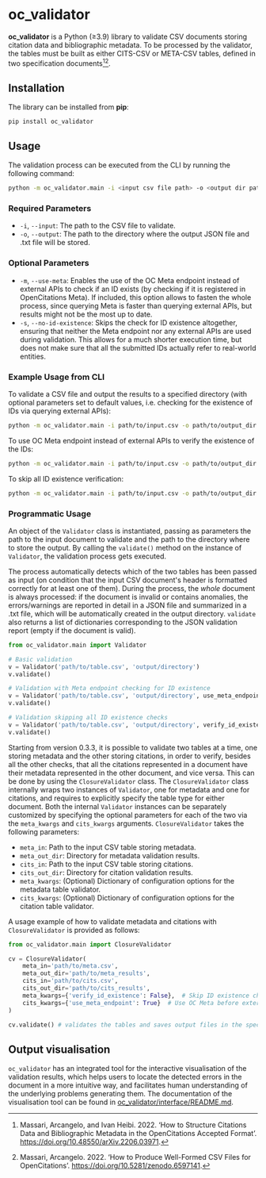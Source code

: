 # oc_validator

**oc_validator** is a Python (≥3.9) library to validate CSV documents storing citation data and bibliographic metadata.
To be processed by the validator, the tables must be built as either CITS-CSV or META-CSV tables, defined in two specification documents[^1][^2].

[^1]: Massari, Arcangelo, and Ivan Heibi. 2022. ‘How to Structure Citations Data and Bibliographic Metadata in the OpenCitations Accepted Format’. https://doi.org/10.48550/arXiv.2206.03971.

[^2]: Massari, Arcangelo. 2022. ‘How to Produce Well-Formed CSV Files for OpenCitations’. https://doi.org/10.5281/zenodo.6597141.

## Installation
The library can be installed from **pip**:
```
pip install oc_validator
```

## Usage

The validation process can be executed from the CLI by running the following command:

```bash
python -m oc_validator.main -i <input csv file path> -o <output dir path> [-m] [-s]
```

### Required Parameters

- `-i`, `--input`: The path to the CSV file to validate.
- `-o`, `--output`: The path to the directory where the output JSON file and .txt file will be stored.

### Optional Parameters

- `-m`, `--use-meta`: Enables the use of the OC Meta endpoint instead of external APIs to check if an ID exists (by checking if it is registered in OpenCitations Meta). If included, this option allows to fasten the whole process, since querying Meta is faster than querying external APIs, but results might not be the most up to date.
- `-s`, `--no-id-existence`: Skips the check for ID existence altogether, ensuring that neither the Meta endpoint nor any external APIs are used during validation. This allows for a much shorter execution time, but does not make sure that all the submitted IDs actually refer to real-world entities.

### Example Usage from CLI

To validate a CSV file and output the results to a specified directory (with optional parameters set to default values, i.e. checking for the existence of IDs via querying external APIs):

```bash
python -m oc_validator.main -i path/to/input.csv -o path/to/output_dir
```

To use OC Meta endpoint instead of external APIs to verify the existence of the IDs:

```bash
python -m oc_validator.main -i path/to/input.csv -o path/to/output_dir -m
```

To skip all ID existence verification:

```bash
python -m oc_validator.main -i path/to/input.csv -o path/to/output_dir -s
```

### Programmatic Usage

An object of the `Validator` class is instantiated, passing as parameters the path to the input document to validate and the path to the directory where to store the output. By calling the `validate()` method on the instance of `Validator`, the validation process gets executed.

The process automatically detects which of the two tables has been passed as input (on condition that the input CSV document's header is formatted correctly for at least one of them). During the process, the *whole* document is always processed: if the document is invalid or contains anomalies, the errors/warnings are reported in detail in a JSON file and summarized in a .txt file, which will be automatically created in the output directory. `validate` also returns a list of dictionaries corresponding to the JSON validation report (empty if the document is valid).

```python
from oc_validator.main import Validator

# Basic validation
v = Validator('path/to/table.csv', 'output/directory')
v.validate()

# Validation with Meta endpoint checking for ID existence
v = Validator('path/to/table.csv', 'output/directory', use_meta_endpoint=True)
v.validate()

# Validation skipping all ID existence checks
v = Validator('path/to/table.csv', 'output/directory', verify_id_existence=False)
v.validate()
```

Starting from version 0.3.3, it is possible to validate two tables at a time, one storing metadata and the other storing citations, in order to verify, besides all the other checks, that all the citations represented in a document have their metadata represented in the other document, and vice versa. This can be done by using the `ClosureValidator` class. The `ClosureValidator` class internally wraps two instances of `Validator`, one for metadata and one for citations, and requires to explicitly specify the table type for either document. Both the internal `Validator` instances can be separately customized by specifying the optional parameters for each of the two via the `meta_kwargs` and `cits_kwargs` arguments. `ClosureValidator` takes the following parameters:

- `meta_in`: Path to the input CSV table storing metadata.
- `meta_out_dir`: Directory for metadata validation results.
- `cits_in`: Path to the input CSV table storing citations.
- `cits_out_dir`: Directory for citation validation results.
- `meta_kwargs`: (Optional) Dictionary of configuration options for the metadata table validator.
- `cits_kwargs`: (Optional) Dictionary of configuration options for the citation table validator.

A usage example of how to validate metadata and citations with `ClosureValidator` is provided as follows:

```python
from oc_validator.main import ClosureValidator

cv = ClosureValidator(
    meta_in='path/to/meta.csv', 
    meta_out_dir='path/to/meta_results',
    cits_in='path/to/cits.csv', 
    cits_out_dir='path/to/cits_results',
    meta_kwargs={'verify_id_existence': False},  # Skip ID existence checks for metadata
    cits_kwargs={'use_meta_endpoint': True}  # Use OC Meta before external APIs to verify the existence of PIDs
)

cv.validate() # validates the tables and saves output files in the specified (separate) directories
```

## Output visualisation

`oc_validator` has an integrated tool for the interactive visualisation of the validation results, which helps users to locate the detected errors in the document in a more intuitive way, and facilitates human understanding of the underlying problems generating them. The documentation of the visualisation tool can be found in [oc_validator/interface/README.md](oc_validator/interface/README.md).
